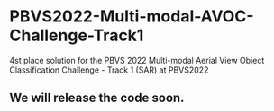# PBVS2022-Multi-modal-AVOC-Challenge-Track1
4st place solution for the PBVS 2022 Multi-modal Aerial View Object Classification Challenge - Track 1 (SAR) at PBVS2022


## We will release the code soon.
